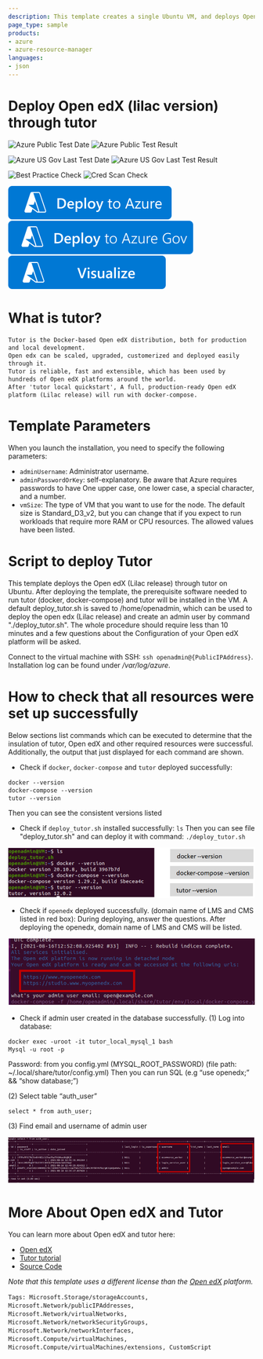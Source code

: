 ```yaml
---
description: This template creates a single Ubuntu VM, and deploys Open edX through tutor on them.
page_type: sample
products:
- azure
- azure-resource-manager
languages:
- json
---
```

# Deploy Open edX (lilac version) through tutor

![Azure Public Test Date](https://azurequickstartsservice.blob.core.windows.net/badges/application-workloads/opendx/openedx-tutor-lilac-ubuntu/PublicLastTestDate.svg)
![Azure Public Test Result](https://azurequickstartsservice.blob.core.windows.net/badges/application-workloads/opendx/openedx-tutor-lilac-ubuntu/PublicDeployment.svg)

![Azure US Gov Last Test Date](https://azurequickstartsservice.blob.core.windows.net/badges/application-workloads/opendx/openedx-tutor-lilac-ubuntu/FairfaxLastTestDate.svg)
![Azure US Gov Last Test Result](https://azurequickstartsservice.blob.core.windows.net/badges/application-workloads/opendx/openedx-tutor-lilac-ubuntu/FairfaxDeployment.svg)

![Best Practice Check](https://azurequickstartsservice.blob.core.windows.net/badges/application-workloads/opendx/openedx-tutor-lilac-ubuntu/BestPracticeResult.svg)
![Cred Scan Check](https://azurequickstartsservice.blob.core.windows.net/badges/application-workloads/opendx/openedx-tutor-lilac-ubuntu/CredScanResult.svg)

[![Deploy To Azure](https://raw.githubusercontent.com/Azure/azure-quickstart-templates/master/1-CONTRIBUTION-GUIDE/images/deploytoazure.svg?sanitize=true)](https://portal.azure.com/#create/Microsoft.Template/uri/https%3A%2F%2Fraw.githubusercontent.com%2FAzure%2Fazure-quickstart-templates%2Fmaster%2Fapplication-workloads%2Fopendx%2Fopenedx-tutor-lilac-ubuntu%2Fazuredeploy.json)
[![Deploy To Azure US Gov](https://raw.githubusercontent.com/Azure/azure-quickstart-templates/master/1-CONTRIBUTION-GUIDE/images/deploytoazuregov.svg?sanitize=true)](https://portal.azure.us/#create/Microsoft.Template/uri/https%3A%2F%2Fraw.githubusercontent.com%2FAzure%2Fazure-quickstart-templates%2Fmaster%2Fapplication-workloads%2Fopendx%2Fopenedx-tutor-lilac-ubuntu%2Fazuredeploy.json)
[![Visualize](https://raw.githubusercontent.com/Azure/azure-quickstart-templates/master/1-CONTRIBUTION-GUIDE/images/visualizebutton.svg?sanitize=true)](http://armviz.io/#/?load=https%3A%2F%2Fraw.githubusercontent.com%2FAzure%2Fazure-quickstart-templates%2Fmaster%2Fapplication-workloads%2Fopendx%2Fopenedx-tutor-lilac-ubuntu%2Fazuredeploy.json)

# What is tutor?

```
Tutor is the Docker-based Open edX distribution, both for production and local development.
Open edx can be scaled, upgraded, customerized and deployed easily through it.
Tutor is reliable, fast and extensible, which has been used by hundreds of Open edX platforms around the world.
After 'tutor local quickstart', A full, production-ready Open edX platform (Lilac release) will run with docker-compose.
```
# Template Parameters

When you launch the installation, you need to specify the following parameters:

* `adminUsername`: Administrator username.
* `adminPasswordOrKey`: self-explanatory. Be aware that Azure requires passwords to have One upper case, one lower case, a special character, and a number.
* `vmSize`: The type of VM that you want to use for the node. The default size is Standard_D3_v2, but you can change that if you expect to run workloads that require more RAM or CPU resources. The allowed values have been listed.

# Script to deploy Tutor

This template deploys the Open edX (Lilac release) through tutor on Ubuntu. After deploying the template, the prerequisite software needed to run tutor (docker, docker-compose) and tutor will be installed in the VM.
A default deploy_tutor.sh is saved to /home/openadmin, which can be used to deploy the open edx (Lilac release) and create an admin user by command "./deploy_tutor.sh". The whole procedure should require less than 10 minutes and a few questions about the Configuration of your Open edX platform will be asked.

Connect to the virtual machine with SSH: `ssh openadmin@{PublicIPAddress}`. Installation log can be found under */var/log/azure*.

# How to check that all resources were set up successfully
Below sections list commands which can be executed to determine that the insulation of tutor, Open edX and other required resources were successful.
Additionally, the output that just displayed for each command are shown.

* Check if `docker`, `docker-compose` and `tutor` deployed successfully:
```
docker --version
docker-compose --version
tutor --version
```
Then you can see the consistent versions listed

* Check if `deploy_tutor.sh` installed successfully:
`ls`
Then you can see file "deploy_tutor.sh" and can deploy it with command:
`./deploy_tutor.sh`

![version_check](images/version_check.png)

* Check if `openedx` deployed successfully. (domain name of LMS and CMS listed in red box):
During deploying, answer the questions. After deploying the openedx, domain name of LMS and CMS will be listed.

![openedx_check](images/openedx_check.png)

* Check if admin user created in the database successfully.
(1) Log into database:
```
docker exec -uroot -it tutor_local_mysql_1 bash
Mysql -u root -p
```
Password: from you config.yml (MYSQL_ROOT_PASSWORD)
(file path: ~/.local/share/tutor/config.yml)
Then you can run SQL (e.g “use openedx;” && “show database;”)

(2) Select table “auth_user”

```
select * from auth_user;
```
(3) Find email and username of admin user

![adminuser_check](images/adminuser_check.png)

# More About Open edX and Tutor

You can learn more about Open edX and tutor here:
- [Open edX](https://open.edx.org)
- [Tutor tutorial](https://docs.tutor.overhang.io/)
- [Source Code](https://github.com/edx/edx-platform)

*Note that this template uses a different license than the [Open edX](https://github.com/edx/edx-platform/blob/master/LICENSE) platform.*

`Tags: Microsoft.Storage/storageAccounts, Microsoft.Network/publicIPAddresses, Microsoft.Network/virtualNetworks, Microsoft.Network/networkSecurityGroups, Microsoft.Network/networkInterfaces, Microsoft.Compute/virtualMachines, Microsoft.Compute/virtualMachines/extensions, CustomScript`
